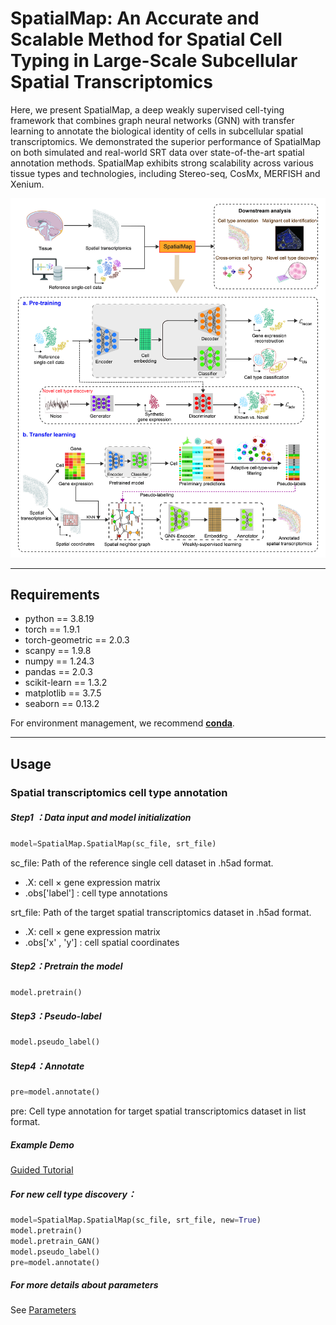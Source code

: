 # SpatialMap: An Accurate and Scalable Method for Spatial Cell Typing in Large-Scale Subcellular Spatial Transcriptomics

Here, we present SpatialMap, a deep weakly supervised cell-tying framework that combines graph neural networks (GNN) with transfer learning to annotate the biological identity of cells in subcellular spatial transcriptomics. We demonstrated the superior performance of SpatialMap on both simulated and real-world SRT data over state-of-the-art spatial annotation methods. SpatialMap exhibits strong scalability across various tissue types and technologies, including Stereo-seq, CosMx, MERFISH and Xenium.

![Overview](Figure/overview.jpg)

---

## Requirements

- python == 3.8.19
- torch == 1.9.1
- torch-geometric == 2.0.3
- scanpy == 1.9.8
- numpy == 1.24.3
- pandas == 2.0.3
- scikit-learn == 1.3.2
- matplotlib == 3.7.5
- seaborn == 0.13.2

For environment management, we recommend **[conda](https://www.anaconda.com/download)**.

---

## Usage

### Spatial transcriptomics cell type annotation

##### Step1 ：Data input and model initialization

```python
model=SpatialMap.SpatialMap(sc_file, srt_file)
```

sc_file: Path of the reference single cell dataset in .h5ad format.

* .X: cell × gene expression matrix
* .obs['label'] : cell type annotations

srt_file: Path of the target spatial transcriptomics dataset in .h5ad format.

* .X: cell × gene expression matrix
* .obs['x' , 'y'] : cell spatial coordinates

##### Step2：Pretrain the model

```python
model.pretrain()
```

##### Step3：Pseudo-label

```python
model.pseudo_label()
```

##### Step4：Annotate

```python
pre=model.annotate()
```

pre: Cell type annotation for target spatial transcriptomics dataset in list format.

##### Example Demo

[Guided Tutorial](./demo_main.ipynb)

##### For new cell type discovery：

```python
model=SpatialMap.SpatialMap(sc_file, srt_file, new=True)
model.pretrain()
model.pretrain_GAN()
model.pseudo_label()
pre=model.annotate()
```

##### For more details about parameters

See [Parameters](./SpatialMap/SpatialMap.py)
